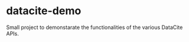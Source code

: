 datacite-demo
=============

Small project to demonstarate the functionalities of the various DataCite APIs.

